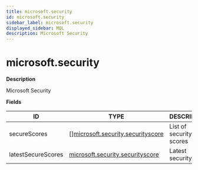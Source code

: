 ```yaml
---
title: microsoft.security
id: microsoft.security
sidebar_label: microsoft.security
displayed_sidebar: MQL
description: Microsoft Security
---
```


# microsoft.security

**Description**

Microsoft Security

**Fields**

| ID                 | TYPE                                                                              | DESCRIPTION             |
| ------------------ | --------------------------------------------------------------------------------- | ----------------------- |
| secureScores       | &#91;&#93;[microsoft.security.securityscore](microsoft.security.securityscore.md) | List of security scores |
| latestSecureScores | [microsoft.security.securityscore](microsoft.security.securityscore.md)           | Latest security score   |
